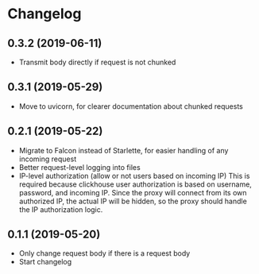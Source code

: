 # Changelog

## 0.3.2 (2019-06-11)

- Transmit body directly if request is not chunked

## 0.3.1 (2019-05-29)

- Move to uvicorn, for clearer documentation about chunked requests

## 0.2.1 (2019-05-22)

- Migrate to Falcon instead of Starlette, for easier handling of any incoming request
- Better request-level logging into files
- IP-level authorization (allow or not users based on incoming IP)
  This is required because clickhouse user authorization is based on username, password, and incoming IP. Since the proxy will connect from its own authorized IP, the actual IP will be hidden, so the proxy should handle the IP authorization logic.

## 0.1.1 (2019-05-20)

- Only change request body if there is a request body
- Start changelog
